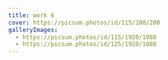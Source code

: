 ```yaml
---
title: work 6
cover: https://picsum.photos/id/115/200/200
galleryImages:
  - https://picsum.photos/id/115/1920/1080
  - https://picsum.photos/id/125/1920/1080
---
```


